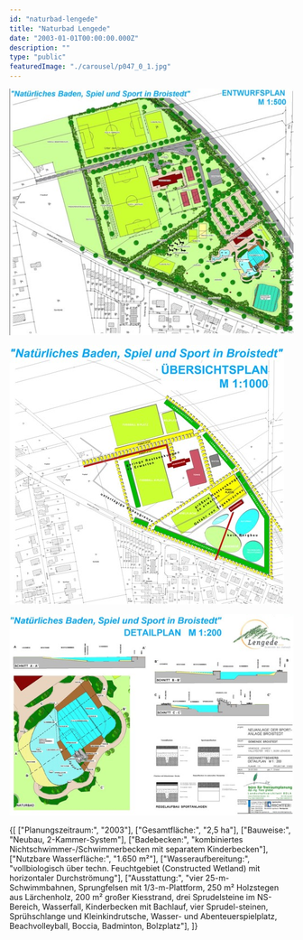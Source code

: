 ```yaml
---
id: "naturbad-lengede"
title: "Naturbad Lengede"
date: "2003-01-01T00:00:00.000Z"
description: ""
type: "public"
featuredImage: "./carousel/p047_0_1.jpg"
---
```


<Carousel>
<CarouselImage description="Gesamtentwurf">

![Gesamtentwurf](./carousel/p047_0_1.jpg)

</CarouselImage>
<CarouselImage description="Funktionsplan">

![Funktionsplan](./carousel/p047_0_2.jpg)

</CarouselImage>
<CarouselImage description="Detail Naturbad">

![Detail Naturbad](./carousel/p047_0_3.jpg)

</CarouselImage>
</Carousel>


<SpecificationsTable title="Naturbad Lengede - Wettbewerb - technische Daten">
    {[
        ["Planungszeitraum:", "2003"],
        ["Gesamtfläche:", "2,5 ha"],
        ["Bauweise:", "Neubau, 2-Kammer-System"],
        ["Badebecken:", "kombiniertes Nichtschwimmer-/Schwimmerbecken mit separatem Kinderbecken"],
        ["Nutzbare Wasserfläche:", "1.650 m²"],
        ["Wasseraufbereitung:", "vollbiologisch über techn. Feuchtgebiet (Constructed Wetland) mit horizontaler Durchströmung"],
        ["Ausstattung:", "vier 25-m-Schwimmbahnen, Sprungfelsen mit 1/3-m-Plattform, 250 m² Holzstegen aus Lärchenholz, 200 m² großer Kiesstrand, drei Sprudelsteine im NS-Bereich, Wasserfall, Kinderbecken mit Bachlauf, vier Sprudel-steinen, Sprühschlange und Kleinkindrutsche, Wasser- und Abenteuerspielplatz, Beachvolleyball, Boccia, Badminton, Bolzplatz"],
    ]}
</SpecificationsTable>
